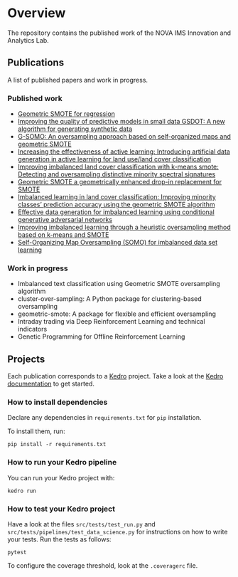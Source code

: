 # Overview

The repository contains the published work of the NOVA IMS Innovation and Analytics Lab.

## Publications

A list of published papers and work in progress.

### Published work

- [Geometric SMOTE for regression](https://www.sciencedirect.com/science/article/abs/pii/S095741742101678X)
- [Improving the quality of predictive models in small data GSDOT: A new algorithm for generating synthetic data](https://journals.plos.org/plosone/article?id=10.1371/journal.pone.0265626)
- [G-SOMO: An oversampling approach based on self-organized maps and geometric SMOTE](https://www.sciencedirect.com/science/article/abs/pii/S095741742100662X)
- [Increasing the effectiveness of active learning: Introducing artificial data generation in active learning for land use/land cover classification](https://www.mdpi.com/2072-4292/13/13/2619)
- [Improving imbalanced land cover classification with k-means smote: Detecting and oversampling distinctive minority spectral signatures](https://www.mdpi.com/2078-2489/12/7/266)
- [Geometric SMOTE a geometrically enhanced drop-in replacement for SMOTE](https://www.sciencedirect.com/science/article/abs/pii/S0020025519305353)
- [Imbalanced learning in land cover classification: Improving minority classes’ prediction accuracy using the geometric SMOTE algorithm](https://www.mdpi.com/2072-4292/11/24/3040)
- [Effective data generation for imbalanced learning using conditional generative adversarial networks](https://www.sciencedirect.com/science/article/abs/pii/S0957417417306346)
- [Improving imbalanced learning through a heuristic oversampling method based on k-means and SMOTE](https://www.sciencedirect.com/science/article/abs/pii/S0020025518304997)
- [Self-Organizing Map Oversampling (SOMO) for imbalanced data set learning](https://www.sciencedirect.com/science/article/abs/pii/S0957417417302324)

### Work in progress

- Imbalanced text classification using Geometric SMOTE oversampling algorithm
- cluster-over-sampling: A Python package for clustering-based oversampling
- geometric-smote: A package for flexible and efficient oversampling
- Intraday trading via Deep Reinforcement Learning and technical indicators
- Genetic Programming for Offline Reinforcement Learning

## Projects

Each publication corresponds to a [Kedro](https://kedro.org/) project. Take a look at the [Kedro
documentation](https://docs.kedro.org) to get started.

### How to install dependencies

Declare any dependencies in `requirements.txt` for `pip` installation.

To install them, run:

```
pip install -r requirements.txt
```

### How to run your Kedro pipeline

You can run your Kedro project with:

```
kedro run
```

### How to test your Kedro project

Have a look at the files `src/tests/test_run.py` and `src/tests/pipelines/test_data_science.py` for instructions on how to write your tests. Run the tests as follows:

```
pytest
```

To configure the coverage threshold, look at the `.coveragerc` file.
